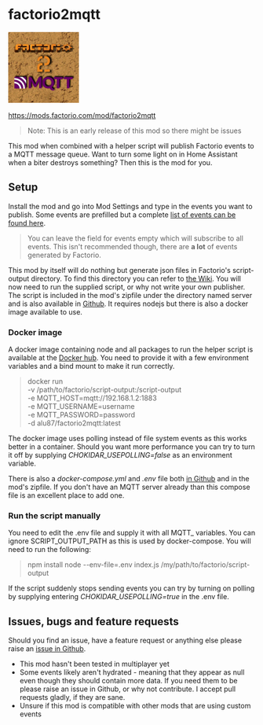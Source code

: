 # factorio2mqtt
![](src/mod/thumbnail.png?raw=true)

https://mods.factorio.com/mod/factorio2mqtt

> Note: This is an early release of this mod so there might be issues

This mod when combined with a helper script will publish Factorio events to a MQTT message queue.
Want to turn some light on in Home Assistant when a biter destroys something? Then this is the mod for you.

## Setup

Install the mod and go into Mod Settings and type in the events you want to publish. Some events are prefilled but a complete [list of events can be found here](https://lua-api.factorio.com/latest/events.html).
> You can leave the field for events empty which will subscribe to all events. This isn't recommended though, there are **a lot** of events generated by Factorio.

This mod by itself will do nothing but generate json files in Factorio's script-output directory. To find this directory you can refer to [the Wiki](https://wiki.factorio.com/Application_directory).
You will now need to run the supplied script, or why not write your own publisher. The script is included in the mod's zipfile under the directory named server and is also available in [Github](https://github.com/alu-/factorio2mqtt/tree/main/src/server).
It requires nodejs but there is also a docker image available to use.

### Docker image

A docker image containing node and all packages to run the helper script is available at the [Docker hub](https://hub.docker.com/r/alu87/factorio2mqtt).
You need to provide it with a few environment variables and a bind mount to make it run correctly.

> docker run \
> -v /path/to/factorio/script-output:/script-output \
> -e MQTT_HOST=mqtt://192.168.1.2:1883 \
> -e MQTT_USERNAME=username \
> -e MQTT_PASSWORD=password \
> -d
> alu87/factorio2mqtt:latest

The docker image uses polling instead of file system events as this works better in a container. Should you want more performance you can try to turn it off by supplying *CHOKIDAR_USEPOLLING=false* as an environment variable.

There is also a *docker-compose.yml* and *.env* file both [in Github](https://github.com/alu-/factorio2mqtt/tree/main/src/server) and in the mod's zipfile. If you don't have an MQTT server already than this compose file is an excellent place to add one.

### Run the script manually

You need to edit the .env file and supply it with all MQTT_ variables. You can ignore SCRIPT_OUTPUT_PATH as this is used by docker-compose.
You will need to run the following:
> npm install
> node --env-file=.env index.js /my/path/to/factorio/script-output

If the script suddenly stops sending events you can try by turning on polling by supplying entering *CHOKIDAR_USEPOLLING=true* in the .env file.

## Issues, bugs and feature requests

Should you find an issue, have a feature request or anything else please raise an [issue in Github](https://github.com/alu-/factorio2mqtt/issues).

- This mod hasn't been tested in multiplayer yet
- Some events likely aren't hydrated - meaning that they appear as null even though they should contain more data. If you need them to be please raise an issue in Github, or why not contribute. I accept pull requests gladly, if they are sane.
- Unsure if this mod is compatible with other mods that are using custom events
